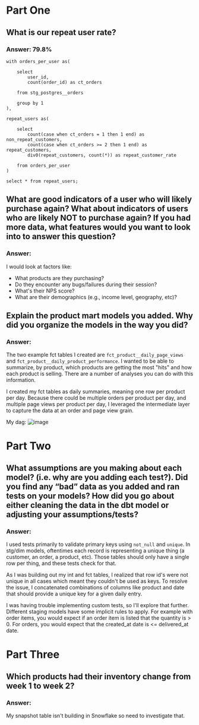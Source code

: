 # Part One
## What is our repeat user rate?
### Answer: 79.8%
```
with orders_per_user as(

    select
        user_id,
        count(order_id) as ct_orders

    from stg_postgres__orders

    group by 1
),

repeat_users as(

    select 
        count(case when ct_orders = 1 then 1 end) as non_repeat_customers,
        count(case when ct_orders >= 2 then 1 end) as repeat_customers,
        div0(repeat_customers, count(*)) as repeat_customer_rate
    
    from orders_per_user
)

select * from repeat_users;

```

## What are good indicators of a user who will likely purchase again? What about indicators of users who are likely NOT to purchase again? If you had more data, what features would you want to look into to answer this question?
### Answer:
I would look at factors like:
- What products are they purchasing?
- Do they encounter any bugs/failures during their session?
- What's their NPS score?
- What are their demographics (e.g., income level, geography, etc)?

## Explain the product mart models you added. Why did you organize the models in the way you did?
### Answer:
The two example fct tables I created are `fct_product__daily_page_views` and `fct_product__daily_product_performance`. I wanted to be able to summarize, by product, which products are getting the most "hits" and how each product is selling. There are a number of analyses you can do with this information.

I created my fct tables as daily summaries, meaning one row per product per day. Because there could be multiple orders per product per day, and multiple page views per product per day, I leveraged the intermediate layer to capture the data at an order and page view grain.

My dag:
![image](https://github.com/user-attachments/assets/2c9427c1-7776-49f7-884e-37e818050667)


# Part Two
## What assumptions are you making about each model? (i.e. why are you adding each test?). Did you find any “bad” data as you added and ran tests on your models? How did you go about either cleaning the data in the dbt model or adjusting your assumptions/tests?
### Answer:
I used tests primarily to validate primary keys using `not_null` and `unique`. In stg/dim models, oftentimes each record is representing a unique thing (a customer, an order, a product, etc). Those tables should only have a single row per thing, and these tests check for that. 

As I was building out my int and fct tables, I realized that row id's were not unique in all cases which meant they couldn't be used as keys. To resolve the issue, I concatenated combinations of columns like product and date that should provide a unique key for a given daily entry.

I was having trouble implementing custom tests, so I'll explore that further. Different staging models have some implicit rules to apply. For example with order items, you would expect if an order item is listed that the quantity is > 0. For orders, you would expect that the created_at date is <= delivered_at date. 

# Part Three
## Which products had their inventory change from week 1 to week 2? 
### Answer: 
My snapshot table isn't building in Snowflake so need to investigate that.
